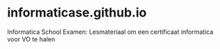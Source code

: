 # informaticase.github.io
Informatica School Examen: Lesmateriaal om een certificaat informatica voor VO te halen
